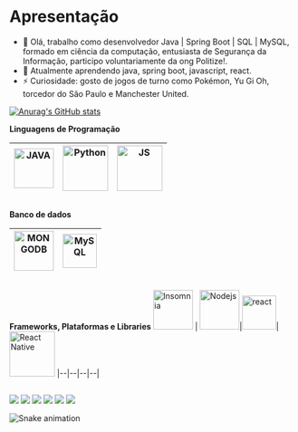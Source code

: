 # Apresentação
- 👋 Olá, trabalho como desenvolvedor Java | Spring Boot | SQL | MySQL, formado em ciência da computação, entusiasta de Segurança da Informação, participo voluntariamente da ong Politize!.
- 🌱 Atualmente aprendendo java, spring boot, javascript, react.    
- ⚡️ Curiosidade: gosto de jogos de turno como Pokémon, Yu Gi Oh, torcedor do São Paulo e Manchester United.   

   
[![Anurag's GitHub stats](https://github-readme-stats.vercel.app/api?username=GustavoJuliao&theme=radical)](https://github.com/anuraghazra/github-readme-stats)

**Linguagens de Programação**

<img alt="JAVA" title="Java" width="70px" src="https://img.shields.io/badge/Java-ED8B00?style=for-the-badge&logo=java&logoColor=white"> | <img title="Python" alt="Python" width="80px" src="https://img.shields.io/badge/Python-14354C?style=for-the-badge&logo=python&logoColor=white" />|<img alt="JS" title="JavaScript" width="80px" src="https://img.shields.io/badge/JavaScript-323330?style=for-the-badge&logo=javascript&logoColor=F7DF1E">
|--|--|--|

  ##
**Banco de dados**

<img alt="MONGODB" title="MongoDB" width="70px" src="https://img.shields.io/badge/MongoDB-%234ea94b.svg?style=for-the-badge&logo=mongodb&logoColor=white"> | <img title="MySQL" alt="MySQL" width="60px" src="https://img.shields.io/badge/mysql-%2300f.svg?style=for-the-badge&logo=mysql&logoColor=white" />
|--|--|

  ##
  
  **Frameworks, Plataformas e Libraries**
 <img alt="Insomnia" title="Insomnia" width="70px" src="https://img.shields.io/badge/Insomnia-black?style=for-the-badge&logo=insomnia&logoColor=5849BE"> | <img title="Node.js" alt="Nodejs" width="70px" src="https://img.shields.io/badge/node.js-6DA55F?style=for-the-badge&logo=node.js&logoColor=white" />|<img alt="react" title="React" width="60px" src="https://img.shields.io/badge/react-%2320232a.svg?style=for-the-badge&logo=react&logoColor=%2361DAFB">|<img alt="React Native" title="React Native" width="80px" src="https://img.shields.io/badge/react_native-%2320232a.svg?style=for-the-badge&logo=react&logoColor=%2361DAFB">
|--|--|--|--|

 ##
 
<div> 
  <a href="https://twitter.com/banjuliao" target="_blank"><img src="https://img.shields.io/badge/Twitter-1DA1F2?style=for-the-badge&logo=twitter&logoColor=white" target="_blank"></a>
  <a href="https://instagram.com/gustav.oj" target="_blank"><img src="https://img.shields.io/badge/-Instagram-%23E4405F?style=for-the-badge&logo=instagram&logoColor=white" target="_blank"></a>
 	<a href="https://www.twitch.tv/fikcheii" target="_blank"><img src="https://img.shields.io/badge/Twitch-9146FF?style=for-the-badge&logo=twitch&logoColor=white" target="_blank"></a>
 </a> 
  <a href = "mailto:gustavo.sjuliao@gmail.com"><img src="https://img.shields.io/badge/-Gmail-%23333?style=for-the-badge&logo=gmail&logoColor=white" target="_blank"></a>
  <a href = "https://steamcommunity.com/id/fikchei/"><img src="https://img.shields.io/badge/Steam-000000?style=for-the-badge&logo=steam&logoColor=white" target="_blank"></a>
  <a href="https://www.linkedin.com/in/gustavo-s-juliao-11s" target="_blank"><img src="https://img.shields.io/badge/-LinkedIn-%230077B5?style=for-the-badge&logo=linkedin&logoColor=white" target="_blank"></a> 
 
  ![Snake animation](https://github.com/GustavoJuliao/GustavoJuliao/blob/output/github-contribution-grid-snake.svg)
 
</div>

